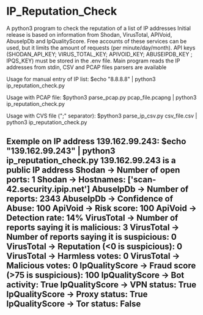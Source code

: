 # IP_Reputation_Check
A python3 program to check the reputation of a list of IP addresses
Initial release is based on information from Shodan, VirusTotal, APIVoid, AbuseIpDb and IpQualityScore.
Free accounts of these services can be used, but it limits the amount of requests (per minute/day/month).
API keys (SHODAN_API_KEY; VIRUS_TOTAL_KEY; APIVOID_KEY; ABUSEIPDB_KEY ; IPQS_KEY) must be stored in the .env file.
Main program reads the IP addresses from stdin, CSV and PCAP files parsers are available

Usage for manual entry of IP list: 
$echo "8.8.8.8" | python3 ip_reputation_check.py

Usage with PCAP file:
$python3 parse_pcap.py pcap_file.pcapng | python3 ip_reputation_check.py 

Usage with CVS file (";" separator):
$python3 parse_ip_csv.py csv_file.csv | python3 ip_reputation_check.py


Exemple on IP address 139.162.99.243: 
$echo "139.162.99.243" | python3 ip_reputation_check.py
139.162.99.243 is a public IP address
Shodan           -> Number of open ports: 1
Shodan           -> Hostnames: ['scan-42.security.ipip.net']
AbuseIpDb        -> Number of reports: 2343
AbuseIpDb        -> Confidence of Abuse: 100
ApiVoid          -> Risk score: 100
ApiVoid          -> Detection rate: 14%
VirusTotal       -> Number of reports saying it is malicious: 3
VirusTotal       -> Number of reports saying it is suspicious: 0
VirusTotal       -> Reputation (<0 is suspicious): 0
VirusTotal       -> Harmless votes: 0
VirusTotal       -> Malicious votes: 0
IpQualityScore   -> Fraud score (>75 is suspicious): 100
IpQualityScore   -> Bot activity: True
IpQualityScore   -> VPN status: True
IpQualityScore   -> Proxy status: True
IpQualityScore   -> Tor status: False
------------------------------------------


